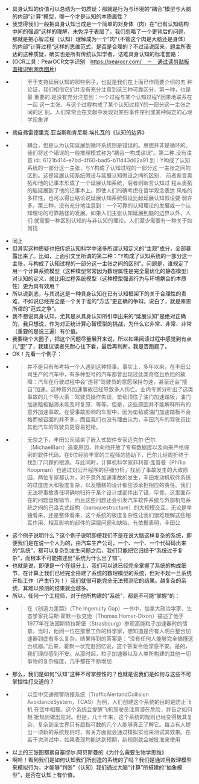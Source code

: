 - 具身认知的价值可以总结为一句质疑：那就是行为与环境的“耦合”模型与大脑的内部“计算“模型，哪一个才是认知的本质属性？
- 我觉得我们一般把具身认知当成是一个简单的对身体（肉）在”已有认知结构中间的强调“这样的理解，未免浮于表层了。我们忽略了一个更背后的问题，那就是把心智过程（认知）理解成为一个”肉“（不管这个肉是大脑还是身体）的内部”计算过程“这样的思维范式，是否是合理的？不过话说回来，题主所表达的这种质疑，确实也是所有传统认知学者，诘难具身认知的标准套路：
- (OCR工具：PearOCR文字识别　https://pearocr.com/　－　通过读剪贴板直接识别网页图片)
-
  > 至于支持延展认知的那些例子，也就是我们在上面已作简要介绍的五
  种论证，我们相信它们并没有充分注意到这三种可靠区分。第一种，也是最
  重要的.是没有充分注意到：一个过程与某个认知过程Y因果地联系在一起
  这一主张，与这个过程构成了某个认知过程Y的一部分这一主张之间的区
  别。人们常常会在文献中发现对某些事件序列或某种假定的心理学现象详
- 摘自弗雷德里克.亚当斯和肯尼斯.埃扎瓦的《认知的边界》
-
  > 耦合，但是认为认知延展到循环系统则是错误的。思想并非是循环的。我们将这个错误的一般推理模式称为“耦合一构成谬误”。第二种.没有注意
  id:: 6121b414-e7bd-4f60-bad5-b11d43d62a91
  到：Y构成了认知系统的一部分这一主张，与Y构成了认知过程的一部分这
  一主张之间的区别。这是延展认知系统假设与延展认知假设之间的区别．
  前者断言奥拓和他的记事本形成了一个延展认知系统，后者则断言认知过
  程从奥拓的脑延展到了他的记事本上。即使人们的确考虑在哲学观念表达
  风格的多样性，也可以得出结论说延展认知系统假设比起延展认知假设要
  弱许多。第三种，没有充分地注意到：一个可靠的认知理论的发展或一个认
  知理论的可靠路径的发展。如果人们主张认知延展到脑的边界以外，人们
  就需要一种区别认知的与非认知的理论。人们至少需要有一种关于如何找
- 同上
- 但其实这种质疑也把传统认知科学中诸多所谓认知定义的“主观”成分，全部暴露出来了。比如，上面引文里所谓的第二种：“Y构成了认知系统的一部分这一主张，与构成了认知过程的一部分这一主张之间的区别”。问题是，谁规定了用一个计算系统模型（这种模型常常因为数理属性是完全最优化的静态模型）对认知的定义，就比用过程系统模型（这种模型强调行为与环境耦合的本质性）更为具有效用？
- 所以说到底，与其说这是一种具身认知在已有认知框架下的关于合理性的责难，不如说已经完全是一个关于谁的“方法”更正确的争辩。说白了，就是库恩所谓的“范式之争”。
- 我不想说具身认知，尤其是从具身认知所引申出来的“延展认知”是绝对正确的，我只想说，作为对正统计算心智模型的挑战，为什么它非常、非常、非常（重要的是说三遍）有价值。
- 我要绕个大圈子，把这个问题尽量展开来说，所以如果阅读过程中感觉到有点儿“歪”了，我建议读者先耐心往下看，最后再判断，我是否跑题了。
- OK！先看一个例子：
-
  > 并不是只有布考特一个人遇到这种怪事。事实上，多年以来，在丰田公司生产的汽车中，有多种型号的汽车都曾出现过此类奇怪且危险的故障：汽车在行驶过程中会“违背”驾驶员的意愿保持匀速，甚至还会“擅自”加速。这种意外加速事故已经导致多人伤亡。业内专家分析出了这类事故的几个导火索：驾驶员操作失误，垫毡顶住了油门加速踏板，油门加速踏板黏滞未能及时复原，等等。但是，这些原因并不能解释所有的意外加速事故。在受事故影响的车型中，因为垫毡或油门加速踏板不合格而被召回的并不多，而且我们也没有理由认为，丰田汽车的驾驶员比其他汽车的驾驶员更容易犯错。
-
  > 无奈之下，丰田公司请来了嵌入式软件专家迈克尔·巴尔（MichaelBarr）追查原因，并向他开放了专有数据库以及向来严格保密的软件代码。在6位经验丰富的工程师的协助下，巴尔儿经周折终于找到了问题的根源。与此同时，计算机科学家菲利普·库普曼（Phi1ip Koopman）也通过对公开程序的仔细分析，找到了事故发生的大致原因。两位专家都认为，对于意外加速事故的发生，丰田发动机软件系统的过度庞大和极度复杂，以及槽糕的设计都应该承担相应的责任。我们无法将事故责任明确地归符于某个设计或部件出了错，毕竟，这里面存在的问题盘根错节，而且这些问题还会引发汽车软件系统与外部机电系统之间的巴洛克式结构（baroquestructure）的大规模交互。无论是单独看来，还是整体看来，这个系统的极度复杂性让我们很难理解这些相互作用、相互影响的部件的深层问题和缺陷。有依据表明，丰田公
- 这个例子说明什么？这个例子说明即便我们不是在说大脑这样复杂的系统，即便我们是在说一个人为的，由汽车生产公司，一个、一个、一个代码码出来的“系统”，都可以复杂到发生问题之后，我们只能把它归结于“系统过于复杂”，而根本不可能描述出“系统为什么出了错”。
- 也就是说，即便是一个在组分上，我们可以说已经完全掌握了系统的构成细节，在计算上我们已经完全搭建了系统的数理模型的系统，但对不起一旦系统开始工作（产生行为！）我们就很可能完全无法预测它的结果。越复杂的系统，其难以预测的结果就会越多。
- 所以，任何一个工程师，对于他所构建的“系统”，都是不可能“掌握”的：
-
  > 在《创造力差距》（The Ingenuity Gap）一书中，加拿大政治学家、生态学家托马斯·霍默一狄克逊（Thomas Homer-Dixon）描述了他于1977年在法国斯特拉斯堡（Strasbourg）参观高能粒子加速器时的情景。当时，他问一位在那里工作的科学家，想知道是否有人明白整台加速器到底有多么复杂，结果得到的答案是：“没有任何人能够完全搞懂这台机器。”后来，霍默一状克逊回忆说，这个答案令他深感不安。是的，我们理应感到不安。从那时起，粒子加速器以及人类所构建的其他一切事物的复杂程度，几乎都在不断增加
- 那么，我们是如何“认知”这种不可掌控性的？也就是说我们是如何与这些不可掌控性打交道的？
-
  > 以空中交通预警防撞系统（TrafficAlertandCollision
  AvoidanceSystem，TCAS）为例，人们创建这个系统的目的是防止飞机
  在空中相撞。这个系统会提醒飞机驾驶员注意潜在危险，并告之如何根
  据规则做出应对。但是，几十年来，这个系统的规则已经变得极其复
  杂，复杂到全世界只有屈指可数的几个人能够真正了解它。每当有人提
  出一项新的系统规则时，有关方面就会通过模拟实验来测试其效果。在
  若干次测试中，如果表现均能达到预期，新规则就会被批准来使用
- 以上的三张图都摘自塞缪尔.阿贝斯曼的《为什么需要生物学思维》
- 啊哈！看到我们是如何认知我们所创造的系统的了吗？我们是通过用数理模型来模拟行为，才能够“判断”（认知）我们通过大脑“计算”所搭建的“抽象模型”，是否在认知上有价值。